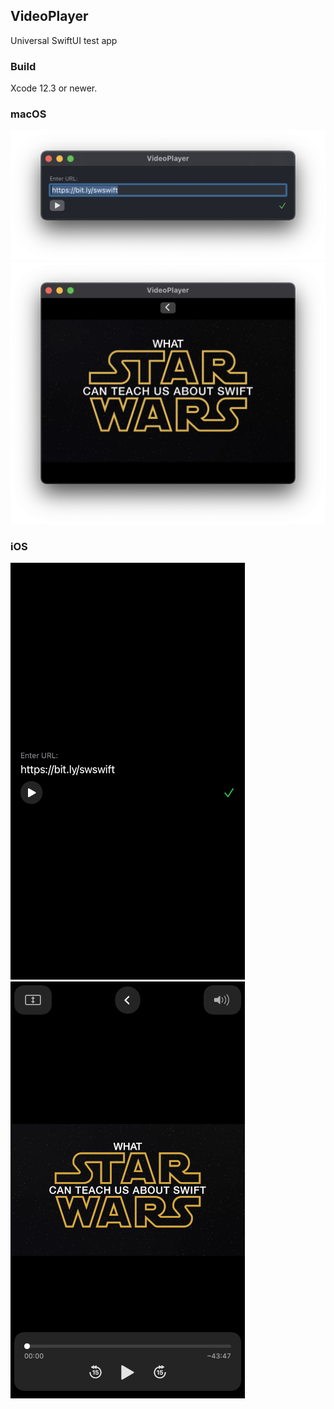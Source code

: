 ## VideoPlayer
Universal SwiftUI test app

### Build
Xcode 12.3 or newer.

### macOS

![editor](Doc/url-editor-macOS.png)
![player](Doc/player-macOS.png)

### iOS

![editor](Doc/url-editor-iOS.png)
![player](Doc/player-iOS.png)
